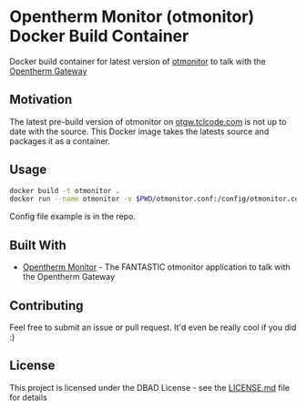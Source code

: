# Opentherm Monitor (otmonitor) Docker Build Container

Docker build container for latest version of [otmonitor](https://github.com/hvxl/otmonitor/) to talk with the [Opentherm Gateway](http://otgw.tclcode.com/)

## Motivation

The latest pre-build version of otmonitor on [otgw.tclcode.com](http://otgw.tclcode.com/) is not up to date with the source. This Docker image takes the latests source and packages it as a container.

## Usage

```bash
docker build -t otmonitor .
docker run --name otmonitor -v $PWD/otmonitor.conf:/config/otmonitor.conf -d otmonitor
```

Config file example is in the repo.

## Built With

* [Opentherm Monitor](http://otgw.tclcode.com/otmonitor.html) - The FANTASTIC otmonitor application to talk with the Opentherm Gateway

## Contributing

Feel free to submit an issue or pull request. It'd even be really cool if you did :)

## License

This project is licensed under the DBAD License - see the [LICENSE.md](LICENSE.md) file for details
